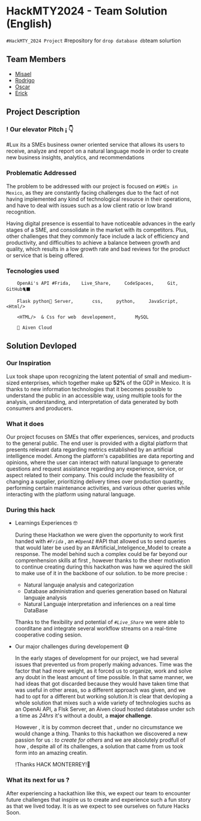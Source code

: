 # HackMTY2024 - Team Solution (English)
``#HackMTY_2024 Project``
#repository for
``drop database db``team solurtion
## Team Members

- [Misael](https://github.com/ElingeMisa)
- [Rodrigo](https://github.com/roccolpz)
- [Oscar](https://github.com/oscars2109)
- [Erick](https://github.com/ErickinSegura)

## Project Description

### ! Our elevator Pitch ¡ 👇

#Lux its a SMEs business owner oriented service that allows its users to receive, analyze and report on a natural language mode in order to create new business insights, analytics, and recommendations

### Problematic Addressed
The problem to be addressed with our project is focused on ``#SMEs in Mexico``, as they are constantly facing challenges due to the fact of not having implemented any kind of technological resource in their operations, and have to deal with issues such as a low client ratio or low brand recognition. 

Having digital presence is essential to have noticeable advances in the early stages of a SME, and consolidate in the market with its competitors. Plus, other challenges that they commonly face include a lack of efficiency and productivity, and difficulties to achieve a balance between growth and quality, which results in a low growth rate and bad reviews for the product or service that is being offered. 
### Tecnologies used

        OpenAi's API #Frida,    Live_Share,     CodeSpaces,     Git,       GitHub🐈‍⬛

        Flask python🐍 Server,       css,     python,     JavaScript,       <Html/>

        <HTML/>  & Css for web  developement,       MySQL

        🦀 Aiven Cloud




## Solution Devloped

###  Our Inspiration

Lux took shape upon recognizing the latent potential of small and medium-sized enterprises, which together make up **52%** of the GDP in Mexico. It is thanks to new information technologies that it becomes possible to understand the public in an accessible way, using multiple tools for the analysis, understanding, and interpretation of data generated by both consumers and producers.

### What it does

Our project focuses on SMEs that offer experiences, services, and products to the general public. The end user is provided with a digital platform that presents relevant data regarding metrics established by an artificial intelligence model. Among the platform's capabilities are data reporting and opinions, where the user can interact with natural language to generate questions and request assistance regarding any experience, service, or aspect related to their company. This could include the feasibility of changing a supplier, prioritizing delivery times over production quantity, performing certain maintenance activities, and various other queries while interacting with the platform using natural language.

### During this hack
- Learnings Experiences 🤓
        
    During these Hackathon we were given the opportunity to work first handed with _``#Frida``_ , an _``#OpenAI``_ #API that allowed us to send queries that would later be  used by an #Artificial_Inteligence_Model to create a response. The model behind such a complex could be far beyond our comprenhension skills at first , however thanks to the sheer motivation to continue creating during this hackathon was haw we aquired the skill to make use of it in the backbone of our solution. to be more precise :

    - Natural languaje analysis and categorization
    - Database administration and queries generation based on Natural languaje analysis
    - Natural Languaje interpretation and inferiences on a real time DataBase

    Thanks to the flexibility and potential of _``#Live_Share``_  we were able to coorditane and integrate several workflow streams on a real-time cooperative coding sesion.


- Our major challenges during developement 😅

    In the early stages of development for our project, we had several issues that prevented us from properly making advances. Time was the factor that had more weight, as it forced us to organize, work and solve any doubt in the least amount of time possible. In that same manner, we had ideas that got discarded because they would have taken time that was useful in other areas, so a different approach was given, and we had to opt for a different but working solution.It is clear that devloping a whole solution that mixes such a wide variety of technologies suchs as an OpenAi API, a Flsk Server, an Aiven cloud hosted database under sch a time as _24hrs_ it's without a doubt, a **major challenge**. 
    
    However , it is by common decreet that , under no circumstance we would change a thing. Thanks to this hackathon we discovered a new passion for us : _to create for others_ and we are absolutely prodfull of how , despite all of its challenges, a solution that came from us took form into an amazing creatin. 
    
    !Thanks HACK MONTERREY!🫶
 
### What its next for us ? 

After experiencing a hackathion like this, we expect our team to encounter future challenges that inspire us to create and experience such a fun story as that we lived today. It is as we expect to see ourselves on future Hacks Soon.

